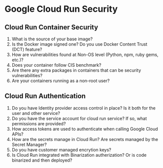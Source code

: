 # Google Cloud Run Security

## Cloud Run Container Security

1. What is the source of your base image?
1. Is the Docker image signed one? Do you use Docker Content Trust (DCT) feature?
1. How are vulnerabilities found at Non-OS level (Python, npm, ruby gems, etc.)?
1. Does your container follow CIS benchmark?
1. Are there any extra packages in containers that can be security vulnerabilities?
1. Are your containers running as a non-root user?

## Cloud Run Authentication

1. Do you have Identity provider access control in place? Is it both for the user and other service?
1. Do you have the service account for cloud run service? If so, what permissions are provided?
1. How access tokens are used to authenticate when calling Google Cloud APIs?
1. How are the secrets manage in Cloud Run? Are secrets managed by the Secret Manager?
1. Do you have customer managed encrytion keys?
1. Is Cloud Run integrated with Binarization autherization? Or is code binarized and then deployed?
